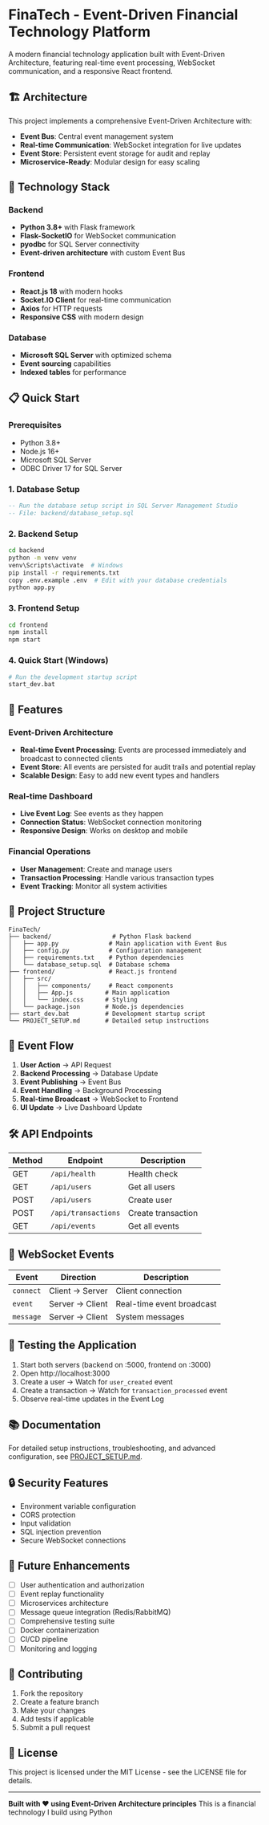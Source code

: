 # FinaTech - Event-Driven Financial Technology Platform

A modern financial technology application built with Event-Driven Architecture, featuring real-time event processing, WebSocket communication, and a responsive React frontend.

## 🏗️ Architecture

This project implements a comprehensive Event-Driven Architecture with:

- **Event Bus**: Central event management system
- **Real-time Communication**: WebSocket integration for live updates
- **Event Store**: Persistent event storage for audit and replay
- **Microservice-Ready**: Modular design for easy scaling

## 🚀 Technology Stack

### Backend
- **Python 3.8+** with Flask framework
- **Flask-SocketIO** for WebSocket communication
- **pyodbc** for SQL Server connectivity
- **Event-driven architecture** with custom Event Bus

### Frontend
- **React.js 18** with modern hooks
- **Socket.IO Client** for real-time communication
- **Axios** for HTTP requests
- **Responsive CSS** with modern design

### Database
- **Microsoft SQL Server** with optimized schema
- **Event sourcing** capabilities
- **Indexed tables** for performance

## 📋 Quick Start

### Prerequisites
- Python 3.8+
- Node.js 16+
- Microsoft SQL Server
- ODBC Driver 17 for SQL Server

### 1. Database Setup
```sql
-- Run the database setup script in SQL Server Management Studio
-- File: backend/database_setup.sql
```

### 2. Backend Setup
```bash
cd backend
python -m venv venv
venv\Scripts\activate  # Windows
pip install -r requirements.txt
copy .env.example .env  # Edit with your database credentials
python app.py
```

### 3. Frontend Setup
```bash
cd frontend
npm install
npm start
```

### 4. Quick Start (Windows)
```bash
# Run the development startup script
start_dev.bat
```

## 🌟 Features

### Event-Driven Architecture
- **Real-time Event Processing**: Events are processed immediately and broadcast to connected clients
- **Event Store**: All events are persisted for audit trails and potential replay
- **Scalable Design**: Easy to add new event types and handlers

### Real-time Dashboard
- **Live Event Log**: See events as they happen
- **Connection Status**: WebSocket connection monitoring
- **Responsive Design**: Works on desktop and mobile

### Financial Operations
- **User Management**: Create and manage users
- **Transaction Processing**: Handle various transaction types
- **Event Tracking**: Monitor all system activities

## 📁 Project Structure

```
FinaTech/
├── backend/                 # Python Flask backend
│   ├── app.py              # Main application with Event Bus
│   ├── config.py           # Configuration management
│   ├── requirements.txt    # Python dependencies
│   └── database_setup.sql  # Database schema
├── frontend/               # React.js frontend
│   ├── src/
│   │   ├── components/     # React components
│   │   ├── App.js         # Main application
│   │   └── index.css      # Styling
│   └── package.json       # Node.js dependencies
├── start_dev.bat          # Development startup script
└── PROJECT_SETUP.md       # Detailed setup instructions
```

## 🔄 Event Flow

1. **User Action** → API Request
2. **Backend Processing** → Database Update
3. **Event Publishing** → Event Bus
4. **Event Handling** → Background Processing
5. **Real-time Broadcast** → WebSocket to Frontend
6. **UI Update** → Live Dashboard Update

## 🛠️ API Endpoints

| Method | Endpoint | Description |
|--------|----------|-------------|
| GET | `/api/health` | Health check |
| GET | `/api/users` | Get all users |
| POST | `/api/users` | Create user |
| POST | `/api/transactions` | Create transaction |
| GET | `/api/events` | Get all events |

## 🔌 WebSocket Events

| Event | Direction | Description |
|-------|-----------|-------------|
| `connect` | Client → Server | Client connection |
| `event` | Server → Client | Real-time event broadcast |
| `message` | Server → Client | System messages |

## 🧪 Testing the Application

1. Start both servers (backend on :5000, frontend on :3000)
2. Open http://localhost:3000
3. Create a user → Watch for `user_created` event
4. Create a transaction → Watch for `transaction_processed` event
5. Observe real-time updates in the Event Log

## 📚 Documentation

For detailed setup instructions, troubleshooting, and advanced configuration, see [PROJECT_SETUP.md](PROJECT_SETUP.md).

## 🔒 Security Features

- Environment variable configuration
- CORS protection
- Input validation
- SQL injection prevention
- Secure WebSocket connections

## 🚀 Future Enhancements

- [ ] User authentication and authorization
- [ ] Event replay functionality
- [ ] Microservices architecture
- [ ] Message queue integration (Redis/RabbitMQ)
- [ ] Comprehensive testing suite
- [ ] Docker containerization
- [ ] CI/CD pipeline
- [ ] Monitoring and logging

## 🤝 Contributing

1. Fork the repository
2. Create a feature branch
3. Make your changes
4. Add tests if applicable
5. Submit a pull request

## 📄 License

This project is licensed under the MIT License - see the LICENSE file for details.

---

**Built with ❤️ using Event-Driven Architecture principles**
This is a financial technology I build using Python 

